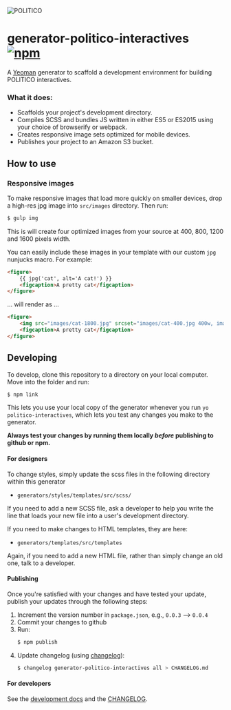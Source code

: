 ![POLITICO](https://rawgithub.com/The-Politico/src/master/images/logo/badge.png)

# generator-politico-interactives [![npm](https://img.shields.io/npm/v/generator-politico-interactives.svg)](https://www.npmjs.com/package/generator-politico-interactives)

A [Yeoman](http://yeoman.io) generator to scaffold a development environment for building POLITICO interactives.

### What it does:

- Scaffolds your project's development directory.
- Compiles SCSS and bundles JS written in either ES5 or ES2015 using your choice of browserify or webpack.
- Creates responsive image sets optimized for mobile devices.
- Publishes your project to an Amazon S3 bucket.



## How to use



### Responsive images

To make responsive images that load more quickly on smaller devices, drop a high-res jpg image into `src/images` directory. Then run:

```bash
$ gulp img
```

This is will create four optimized images from your source at 400, 800, 1200 and 1600 pixels width.

You can easily include these images in your template with our custom `jpg` nunjucks macro. For example:

```html
<figure>
    {{ jpg('cat', alt='A cat!') }}
    <figcaption>A pretty cat</figcaption>
</figure>
```

... will render as ...

```html
<figure>
    <img src="images/cat-1800.jpg" srcset="images/cat-400.jpg 400w, images/cat-800.jpg 800w, images/cat-1200.jpg 1200w, images/cat-1800.jpg 1800w" alt="A cat!">
    <figcaption>A pretty cat</figcaption>
</figure>
```


## Developing

To develop, clone this repository to a directory on your local computer. Move into the folder and run:

```bash
$ npm link
```

This lets you use your local copy of the generator whenever you run `yo politico-interactives`, which lets you test any changes you make to the generator.

**Always test your changes by running them locally _before_ publishing to github or npm.**

#### For designers

To change styles, simply update the scss files in the following directory within this generator

- `generators/styles/templates/src/scss/`

If you need to add a new SCSS file, ask a developer to help you write the line that loads your new file into a user's development directory.

If you need to make changes to HTML templates, they are here:

- `generators/templates/src/templates`

Again, if you need to add a new HTML file, rather than simply change an old one, talk to a developer.

#### Publishing

Once you're satisfied with your changes and have tested your update, publish your updates through the following steps:
1. Increment the version number in `package.json`, e.g., `0.0.3` --> `0.0.4`
2. Commit your changes to github
3. Run:
    ```bash
    $ npm publish
    ```
4. Update changelog (using [changelog](https://www.npmjs.com/package/changelog)):
    ```bash
    $ changelog generator-politico-interactives all > CHANGELOG.md
    ```


#### For developers

See the [development docs](DEVELOPING.md) and the [CHANGELOG](CHANGELOG.md).
